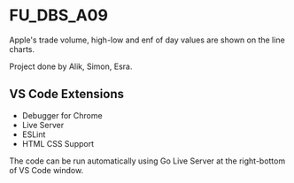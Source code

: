 # FU_DBS_A09

Apple's trade volume, high-low and enf of day values are shown on the line charts.

Project done by Alik, Simon, Esra.

## VS Code Extensions
- Debugger for Chrome
- Live Server
- ESLint
- HTML CSS Support

The code can be run automatically using Go Live Server at the right-bottom of VS Code window.
